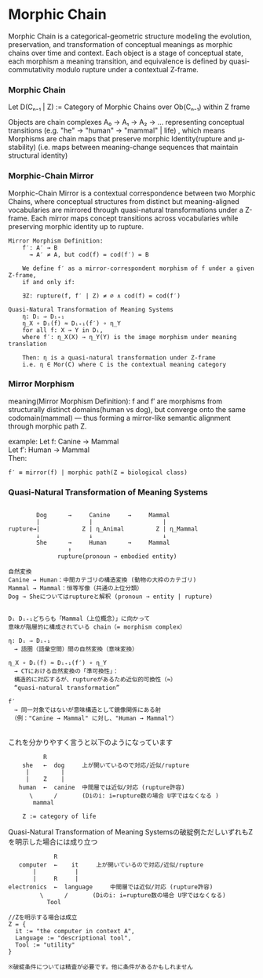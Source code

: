 # Morphic Chain
Morphic Chain is a categorical-geometric structure modeling the evolution, preservation, and transformation of conceptual meanings as morphic chains over time and context.
Each object is a stage of conceptual state, each morphism a meaning transition, and equivalence is defined by quasi-commutativity modulo rupture under a contextual Z-frame.

### Morphic Chain
Let D(Cₙ₋₁ | Z) := Category of Morphic Chains over Ob(Cₙ₋₁) within Z frame

Objects are chain complexes A₀ → A₁ → A₂ → ...
representing conceptual transitions (e.g. "he" → "human" → "mammal" | life)
, which means Morphisms are chain maps that preserve morphic Identity(rupture and μ-stability) (i.e. maps between meaning-change sequences that maintain structural identity)


### Morphic-Chain Mirror
Morphic-Chain Mirror is a contextual correspondence between two Morphic Chains, where conceptual structures from distinct but meaning-aligned vocabularies are mirrored through quasi-natural transformations under a Z-frame. Each mirror maps concept transitions across vocabularies while preserving morphic identity up to rupture.

```
Mirror Morphism Definition:
    f′: A′ → B  
      → A′ ≠ A, but cod(f) = cod(f′) = B

    We define f′ as a mirror-correspondent morphism of f under a given Z-frame,
    if and only if:

    ∃Z: rupture(f, f′ | Z) ≠ ∅ ∧ cod(f) = cod(f′)

Quasi-Natural Transformation of Meaning Systems
    η: Dᵢ ⇒ Dᵢ₊₁  
    η_X ∘ Dᵢ(f) ≈ Dᵢ₊₁(f′) ∘ η_Y  
    for all f: X → Y in Dᵢ,
    where f′: η_X(X) → η_Y(Y) is the image morphism under meaning translation

    Then: η is a quasi-natural transformation under Z-frame
    i.e. η ∈ Mor(C) where C is the contextual meaning category
```

### Mirror Morphism

meaning(Mirror Morphism Definition):
    f and f′ are morphisms from structurally distinct domains(human vs dog),
    but converge onto the same codomain(mammal) —
    thus forming a mirror-like semantic alignment through morphic path Z.

example:
    Let f:  Canine → Mammal  
    Let f′: Human → Mammal  
    Then:

    f′ ≡ mirror(f) | morphic path(Z = biological class)  



### Quasi-Natural Transformation of Meaning Systems

```

        Dog      →     Canine     →     Mammal
        |              |                    |
rupture→|            Z | η_Animal         Z | η_Mammal
        ↓              ↓                    ↓ 
        She      →     Human      →     Mammal
                 ↑
              rupture(pronoun → embodied entity)

自然変換
Canine → Human：中間カテゴリの構造変換 (動物の大枠のカテゴリ)
Mammal → Mammal：恒等写像（共通の上位分類）
Dog → Sheについてはruptureと解釈 (pronoun → entity | rupture)


Dᵢ Dᵢ₊₁どちらも「Mammal（上位概念）」に向かって
意味が階層的に構成されている chain（= morphism complex）

η: Dᵢ ⇒ Dᵢ₊₁
　→ 語圏（語彙空間）間の自然変換（意味変換）

η_X ∘ Dᵢ(f) ≈ Dᵢ₊₁(f′) ∘ η_Y
　→ CTにおける自然変換の「準可換性」：
　構造的に対応するが、ruptureがあるため近似的可換性（≈）
　“quasi-natural transformation” 

f′
　→ 同一対象ではないが意味構造として鏡像関係にある射
　（例："Canine → Mammal" に対し、"Human → Mammal"）
　
```

これを分かりやすく言うと以下のようになっています

```
          R
    she   ←  dog     上が開いているので対応/近似/rupture
     |         |
     |    Z    |
   human  ←  canine  中間層では近似/対応 (rupture許容) 
      \      /       (Diのi: i=rupture数の場合 U字ではなくなる )
       mammal

    Z := category of life
```

Quasi-Natural Transformation of Meaning Systemsの破綻例ただしいずれもZを明示した場合には成り立つ

```
             R
   computer  ←    it     上が開いているので対応/近似/rupture
       |           |
       |     R     |
electronics  ←  language     中間層では近似/対応 (rupture許容) 
         \      /       (Diのi: i=rupture数の場合 U字ではなくなる)
           Tool

//Zを明示する場合は成立
Z = { 
  it := "the computer in context A", 
  Language := "descriptional tool", 
  Tool := "utility" 
}

※破綻条件については精査が必要です。他に条件があるかもしれません
```